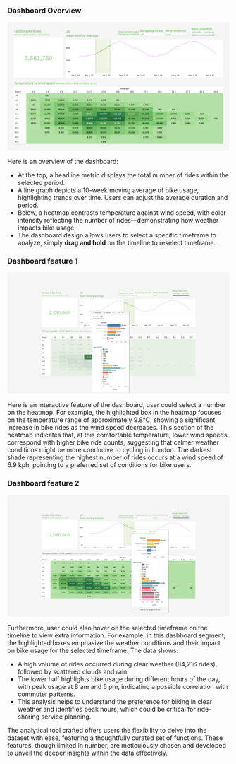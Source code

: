 ### Dashboard Overview

![Dashboard Overview](dashboard1.png)

Here is an overview of the dashboard:

- At the top, a headline metric displays the total number of rides within the selected period.
- A line graph depicts a 10-week moving average of bike usage, highlighting trends over time. Users can adjust the average duration and period.
- Below, a heatmap contrasts temperature against wind speed, with color intensity reflecting the number of rides—demonstrating how weather impacts bike usage.
- The dashboard design allows users to select a specific timeframe to analyze, simply **drag and hold** on the timeline to reselect timeframe.



 ### Dashboard feature 1

![Dashboard Details 1](dashboard2.png)

Here is an interactive feature of the dashboard, user could select a number on the heatmap. For example, the highlighted box in the heatmap focuses on the temperature range of approximately 9.8°C, showing a significant increase in bike rides as the wind speed decreases. This section of the heatmap indicates that, at this comfortable temperature, lower wind speeds correspond with higher bike ride counts, suggesting that calmer weather conditions might be more conducive to cycling in London. The darkest shade representing the highest number of rides occurs at a wind speed of 6.9 kph, pointing to a preferred set of conditions for bike users.



### Dashboard feature 2

![Dashboard Details 2](dashboard3.png)

Furthermore, user could also hover on the selected timeframe on the timeline to view extra information. For example, in this dashboard segment, the highlighted boxes emphasize the weather conditions and their impact on bike usage for the selected timeframe. The data shows:

- A high volume of rides occurred during clear weather (84,216 rides), followed by scattered clouds and rain.
- The lower half highlights bike usage during different hours of the day, with peak usage at 8 am and 5 pm, indicating a possible correlation with commuter patterns.
- This analysis helps to understand the preference for biking in clear weather and identifies peak hours, which could be critical for ride-sharing service planning.



The analytical tool crafted offers users the flexibility to delve into the dataset with ease, featuring a thoughtfully curated set of functions. These features, though limited in number, are meticulously chosen and developed to unveil the deeper insights within the data effectively.